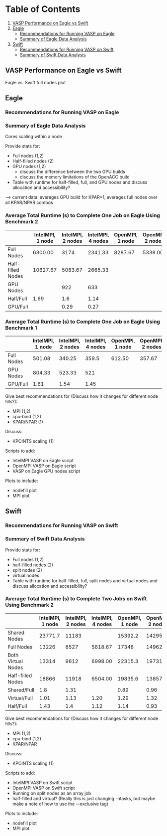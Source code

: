 # Table of Contents
1. [VASP Performance on Eagle vs Swift](#VASP-Performance-on-Eagle-vs-Swift)
2. [Eagle](#Eagle)
    * [Recommendations for Running VASP on Eagle](#Recommendations-for-running-VASP-on-Eagle)
    * [Summary of Eagle Data Analysis](#Summary-of-Eagle-Data-Analysis)
3. [Swift](#Swift)
    * [Recommendations for Running VASP on Swift](#Recommendations-for-running-VASP-on-Swift)
    * [Summary of Swift Data Analysis](#Summary-of-Swift-Data-Analysis)

## VASP Performance on Eagle vs Swift

Eagle vs. Swift full nodes plot

## Eagle

### Recommendations for Running VASP on Eagle

### Summary of Eagle Data Analysis

Cores scaling within a node

Provide stats for:
- Full nodes (1,2)
- Half-filled nodes (2)
- GPU nodes (1,2) 
  * discuss the difference between the two GPU builds
  * discuss the memory limitations of the OpenACC build
- Table with runtime for half-filled, full, and GPU nodes and discuss allocation and accessibility?

--> current data: averages GPU build for KPAR=1, averages full nodes over all KPAR/NPAR combos

### Average Total Runtime (s) to Complete One Job on Eagle Using Benchmark 2
|     | IntelMPI, 1 node | IntelMPI, 2 nodes | IntelMPI, 4 nodes | OpenMPI, 1 node |OpenMPI, 2 nodes |OpenMPI, 4 nodes| AUs Charged? |
| ----------- | ----------- | ----------- | ----------- | ----------- | ----------- |----------- |----------- |
| Full Nodes      | 6300.00            |             3174    |       2341.33    |8287.67           | 5338.00     |   4277.33    |
| Half-filled Nodes     | 10627.67           |             5083.67 |             2665.33 |                  |                   |       |
| GPU Nodes     |                    |              922    |              633     |                   |               |       |
| Half/Full      |   1.69               |                1.6  |           1.14        |                  |              |       |
| GPU/Full      |                   |                0.29 |                 0.27  |               |                   |

### Average Total Runtime (s) to Complete One Job on Eagle Using Benchmark 1
|     | IntelMPI, 1 node | IntelMPI, 2 nodes | IntelMPI, 4 nodes | OpenMPI, 1 node |OpenMPI, 2 nodes |OpenMPI, 4 nodes| AUs Charged? |
| ----------- | ----------- | ----------- | ----------- | ----------- | ----------- |----------- |----------- |
| Full Nodes      |   501.08 |          340.25 |          359.5  | 612.50         | 357.67         | 231.00   |            |
| GPU Nodes     |           804.33 |          523.33 |          521  |                |                |      |       |
| GPU/Full      |             1.61 |            1.54 |            1.45|                |                |             |                   |


Give best recommendations for (Discuss how it changes for different node fills?): 
- MPI (1,2)
- cpu-bind (1,2)
- KPAR/NPAR (1)

Discuss:
- KPOINTS scaling (1)

Scripts to add:
- IntelMPI VASP on Eagle script
- OpenMPI VASP on Eagle script
- VASP on Eagle GPU nodes script

Plots to include:
- nodefill plot
- MPI plot

## Swift

### Recommendations for Running VASP on Swift

### Summary of Swift Data Analysis

Provide stats for:
- Full nodes (1,2)
- half-filled nodes (2)
- split nodes (2)
- virtual nodes
- Table with runtime for half-filled, full, split nodes and virtual nodes and discuss allocation and accessibility?

### Average Total Runtime (s) to Complete Two Jobs on Swift Using Benchmark 2
|     | IntelMPI, 1 node | IntelMPI, 2 nodes |IntelMPI, 4 nodes | OpenMPI, 1 node | OpenMPI, 2 nodes |OpenMPI, 4 nodes | AUs Charged? |
| ----------- | ----------- | ----------- | ----------- | ----------- | ----------- |----------- | ----------- |
|  Shared Nodes  |  23771.7  |        11183    |                 |       15392.2  |       14295.5  |    |        |
| Full Nodes      |  13226    |         8527    | 5818.67         |       17348    |       14962.7  | 11962.67        |       |
| Both Virtual Nodes      | 13314    |         9612    | 6998.00         |       22315.3  |       19731.3  | 19918.00  |      |
| Half-filled Nodes     |  18866    |        11918    | 6504.00         |       19835.6  |       13857.3  | 11006.00 |       |
| Shared/Full      |     1.8  |            1.31 |                 |           0.89 |           0.96 |      |       |
| Virtual/Full     |      1.01 |            1.13 | 1.20            |           1.29 |           1.32 | 1.67           |       |
| Half/Full      |    1.43 |            1.4  | 1.12            |           1.14 |           0.93 | 0.92|       |

Give best recommendations for (Discuss how it changes for different node fills?):
- MPI (1,2)
- cpu-bind (1,2)
- KPAR/NPAR

Discuss:
- KPOINTS scaling (1)

Scripts to add:
- IntelMPI VASP on Swift script
- OpenMPI VASP on Swift script
- Running on split nodes as an array job
- half-filled and virtual? (Really this is just changing -ntasks, but maybe make a note of how to use the --exclusive tag)

Plots to include:
- nodefill plot
- MPI plot
